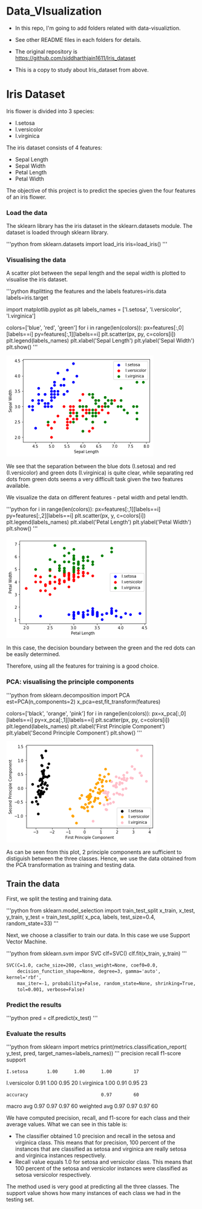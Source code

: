 # Data_VIsualization

- In this repo, I'm going to add folders related with data-visualiztion.
- See other README files in each folders for details.

- The original repository is https://github.com/siddharthjain1611/Iris_dataset
- This is a copy to study about Iris_dataset from above.

# Iris Dataset

Iris flower is divided into 3 species:
- I.setosa
- I.versicolor
- I.virginica

The iris dataset consists of 4 features:
- Sepal Length
- Sepal Width
- Petal Length
- Petal Width

The objective of this project is to predict the species given the four features of an iris flower.

### Load the data
The sklearn library has the iris dataset in the sklearn.datasets module. The dataset is loaded through sklearn library.

'''python
from sklearn.datasets import load_iris
iris=load_iris()
'''


### Visualising the data

A scatter plot between the sepal length and the sepal width is plotted to visualise the iris dataset.



'''python
#splitting the features and the labels
features=iris.data
labels=iris.target

import matplotlib.pyplot as plt
labels_names = ['I.setosa', 'I.versicolor', 'I.virginica']

colors=['blue', 'red', 'green']
for i in range(len(colors)):
    px=features[:,0][labels==i]
    py=features[:,1][labels==i]
    plt.scatter(px, py, c=colors[i])
plt.legend(labels_names)
plt.xlabel('Sepal Length')
plt.ylabel('Sepal Width')
plt.show()
'''


![png](output_3_0.png)


We see that the separation between the blue dots (I.setosa) and red (I.versicolor) and green dots (I.virginica) is quite clear, while separating red dots from green dots seems a very difficult task given the two features available.

We visualize the data on different features - petal width and petal lendth.


'''python
for i in range(len(colors)):
    px=features[:,1][labels==i]
    py=features[:,2][labels==i]
    plt.scatter(px, y, c=colors[i])
plt.legend(labels_names)
plt.xlabel('Petal Length')
plt.ylabel('Petal Width')
plt.show()
'''


![png](output_5_0.png)

In this case, the decision boundary between the green and the red dots can be easily determined.

Therefore, using all the features for training is a good choice.

### PCA: visualising the principle components


'''python
from sklearn.decomposition import PCA
est=PCA(n_components=2)
x_pca=est,fit_transform(features)

colors=['black', 'orange', 'pink']
for i in range(len(colors)):
    px=x_pca[:,0][labels==i]
    py=x_pca[:,1][labels==i]
    plt.scatter(px, py, c=colors[i])
plt.legend(labels_names)
plt.xlabel('First Principle Component')
plt.ylabel('Second Principle Component')
plt.show()
'''


![png](output_7_0.png)


As can be seen from this plot, 2 principle components are sufficient to distiguish between the three classes. Hence, we use the data obtained from the PCA transformation as training and testing data.


## Train the data

First, we split the testing and training data.


'''python
from sklearn.model_selection import train_test_split
x_train, x_test, y_train, y_test = train_test_split(
    x_pca, labels, test_size=0.4, random_state=33)
'''


Next, we choose a classifier to train our data. In this case we use Support Vector Machine.


'''python
from sklearn.svm impor SVC
clf=SVC()
clf.fit(x_train, y_train)
'''




    SVC(C=1.0, cache_size=200, class_weight=None, coef0=0.0,
        decision_function_shape=None, degree=3, gamma='auto', kernel='rbf',
        max_iter=-1, probability=False, random_state=None, shrinking=True, 
        tol=0.001, verbose=False)
        
        
        
### Predict the results


'''python
pred = clf.predict(x_test)
'''

### Evaluate the results


'''python
from sklearn import metrics
print(metrics.classification_report(
    y_test, pred, target_names=labels_names))
'''
              precision    recall  f1-score   support

    I.setosa       1.00      1.00      1.00        17
I.versicolor       0.91      1.00      0.95        20
 I.virginica       1.00      0.91      0.95        23

    accuracy                           0.97        60
   macro avg       0.97      0.97      0.97        60
weighted avg       0.97      0.97      0.97        60



We have computed precision, recall, and f1-score for each class and their average values. What we can see in this table is:

- The classifier obtained 1.0 precision and recall in the setosa and virginica class. This means that for precision, 100 percent of the instances that are classified as setosa and virginica are really setosa and virginica instances respectively.
- Recall value equals 1.0 for setosa and versicolor class. This means that 100 percent of the setosa and versicolor instances were classified as setosa versicolor respectively.

The method used is very good at predicting all the three classes. The support value shows how many instances of each class we had in the testing set.
